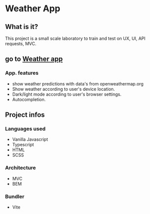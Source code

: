 # Weather App


## What is it?

This project is a small scale laboratory to train and test on UX, UI, API requests, MVC.

## go to [Weather app](https://rinaldobenaccetta.github.io/weather-app/)

### App. features

- show weather predictions with data's from openweathermap.org
- Show weather according to user's device location.
- Dark/light mode according to user's browser settings.
- Autocompletion.

## Project infos

### Languages used

- Vanilla Javascript
- Typescript
- HTML
- SCSS

### Architecture

- MVC
- BEM

### Bundler

- Vite
